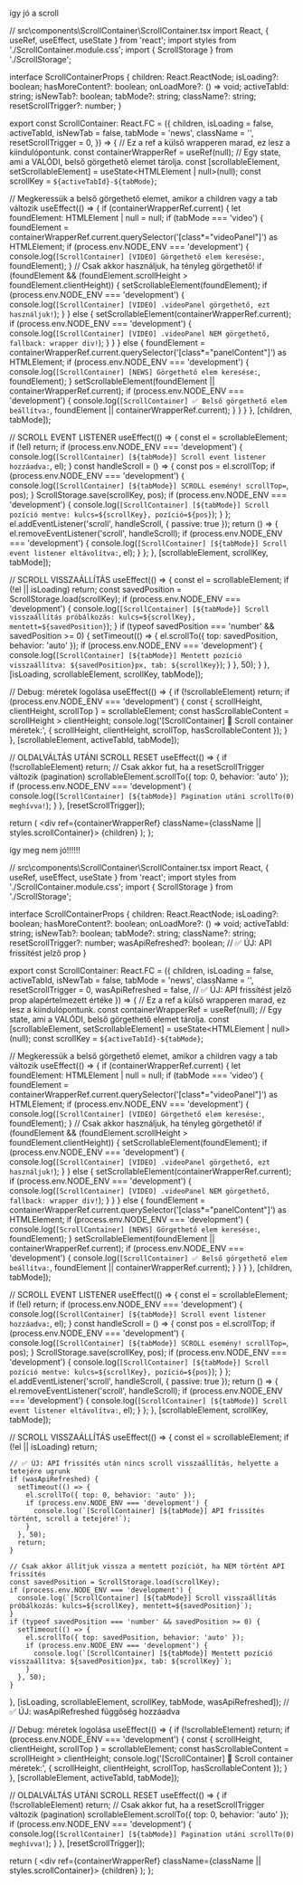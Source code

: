 így jó a scroll 

// src\components\ScrollContainer\ScrollContainer.tsx
import React, { useRef, useEffect, useState } from 'react';
import styles from './ScrollContainer.module.css';
import { ScrollStorage } from './ScrollStorage';

interface ScrollContainerProps {
  children: React.ReactNode;
  isLoading?: boolean;
  hasMoreContent?: boolean;
  onLoadMore?: () => void;
  activeTabId: string;
  isNewTab?: boolean;
  tabMode?: string;
  className?: string;
  resetScrollTrigger?: number;
}

export const ScrollContainer: React.FC<ScrollContainerProps> = ({
  children,
  isLoading = false,
  activeTabId,
  isNewTab = false,
  tabMode = 'news',
  className = '',
  resetScrollTrigger = 0,
}) => {
  // Ez a ref a külső wrapperen marad, ez lesz a kiindulópontunk.
  const containerWrapperRef = useRef<HTMLDivElement>(null);
  // Egy state, ami a VALÓDI, belső görgethető elemet tárolja.
  const [scrollableElement, setScrollableElement] = useState<HTMLElement | null>(null);
  const scrollKey = `${activeTabId}-${tabMode}`;

  // Megkeressük a belső görgethető elemet, amikor a children vagy a tab változik
  useEffect(() => {
    if (containerWrapperRef.current) {
      let foundElement: HTMLElement | null = null;
      if (tabMode === 'video') {
        foundElement = containerWrapperRef.current.querySelector('[class*="videoPanel"]') as HTMLElement;
        if (process.env.NODE_ENV === 'development') {
          console.log(`[ScrollContainer] [VIDEO] Görgethető elem keresése:`, foundElement);
        }
        // Csak akkor használjuk, ha tényleg görgethető!
        if (foundElement && (foundElement.scrollHeight > foundElement.clientHeight)) {
          setScrollableElement(foundElement);
          if (process.env.NODE_ENV === 'development') {
            console.log(`[ScrollContainer] [VIDEO] .videoPanel görgethető, ezt használjuk!`);
          }
        } else {
          setScrollableElement(containerWrapperRef.current);
          if (process.env.NODE_ENV === 'development') {
            console.log(`[ScrollContainer] [VIDEO] .videoPanel NEM görgethető, fallback: wrapper div!`);
          }
        }
      } else {
        foundElement = containerWrapperRef.current.querySelector('[class*="panelContent"]') as HTMLElement;
        if (process.env.NODE_ENV === 'development') {
          console.log(`[ScrollContainer] [NEWS] Görgethető elem keresése:`, foundElement);
        }
        setScrollableElement(foundElement || containerWrapperRef.current);
        if (process.env.NODE_ENV === 'development') {
          console.log(`[ScrollContainer] ✅ Belső görgethető elem beállítva:`, foundElement || containerWrapperRef.current);
        }
      }
    }
  }, [children, tabMode]);

  // SCROLL EVENT LISTENER
  useEffect(() => {
    const el = scrollableElement;
    if (!el) return;
    if (process.env.NODE_ENV === 'development') {
      console.log(`[ScrollContainer] [${tabMode}] Scroll event listener hozzáadva:`, el);
    }
    const handleScroll = () => {
      const pos = el.scrollTop;
      if (process.env.NODE_ENV === 'development') {
        console.log(`[ScrollContainer] [${tabMode}] SCROLL esemény! scrollTop=`, pos);
      }
      ScrollStorage.save(scrollKey, pos);
      if (process.env.NODE_ENV === 'development') {
        console.log(`[ScrollContainer] [${tabMode}] Scroll pozíció mentve: kulcs=${scrollKey}, pozíció=${pos}`);
      }
    };
    el.addEventListener('scroll', handleScroll, { passive: true });
    return () => {
      el.removeEventListener('scroll', handleScroll);
      if (process.env.NODE_ENV === 'development') {
        console.log(`[ScrollContainer] [${tabMode}] Scroll event listener eltávolítva:`, el);
      }
    };
  }, [scrollableElement, scrollKey, tabMode]);

  // SCROLL VISSZAÁLLÍTÁS
  useEffect(() => {
    const el = scrollableElement;
    if (!el || isLoading) return;
    const savedPosition = ScrollStorage.load(scrollKey);
    if (process.env.NODE_ENV === 'development') {
      console.log(`[ScrollContainer] [${tabMode}] Scroll visszaállítás próbálkozás: kulcs=${scrollKey}, mentett=${savedPosition}`);
    }
    if (typeof savedPosition === 'number' && savedPosition >= 0) {
      setTimeout(() => {
        el.scrollTo({ top: savedPosition, behavior: 'auto' });
        if (process.env.NODE_ENV === 'development') {
          console.log(`[ScrollContainer] [${tabMode}] Mentett pozíció visszaállítva: ${savedPosition}px, tab: ${scrollKey}`);
        }
      }, 50);
    }
  }, [isLoading, scrollableElement, scrollKey, tabMode]);

  // Debug: méretek logolása
  useEffect(() => {
    if (!scrollableElement) return;
    if (process.env.NODE_ENV === 'development') {
      const { scrollHeight, clientHeight, scrollTop } = scrollableElement;
      const hasScrollableContent = scrollHeight > clientHeight;
      console.log('[ScrollContainer] 📏 Scroll container méretek:', { scrollHeight, clientHeight, scrollTop, hasScrollableContent });
    }
  }, [scrollableElement, activeTabId, tabMode]);

  // OLDALVÁLTÁS UTÁNI SCROLL RESET
  useEffect(() => {
    if (!scrollableElement) return;
    // Csak akkor fut, ha a resetScrollTrigger változik (pagination)
    scrollableElement.scrollTo({ top: 0, behavior: 'auto' });
    if (process.env.NODE_ENV === 'development') {
      console.log(`[ScrollContainer] [${tabMode}] Pagination utáni scrollTo(0) meghívva!`);
    }
  }, [resetScrollTrigger]);

  return (
    <div ref={containerWrapperRef} className={className || styles.scrollContainer}>
      {children}
    </div>
  );
};

így meg nem jó!!!!!!

// src\components\ScrollContainer\ScrollContainer.tsx
import React, { useRef, useEffect, useState } from 'react';
import styles from './ScrollContainer.module.css';
import { ScrollStorage } from './ScrollStorage';

interface ScrollContainerProps {
  children: React.ReactNode;
  isLoading?: boolean;
  hasMoreContent?: boolean;
  onLoadMore?: () => void;
  activeTabId: string;
  isNewTab?: boolean;
  tabMode?: string;
  className?: string;
  resetScrollTrigger?: number;
  wasApiRefreshed?: boolean; // ✅ ÚJ: API frissítést jelző prop
}

export const ScrollContainer: React.FC<ScrollContainerProps> = ({
  children,
  isLoading = false,
  activeTabId,
  isNewTab = false,
  tabMode = 'news',
  className = '',
  resetScrollTrigger = 0,
  wasApiRefreshed = false, // ✅ ÚJ: API frissítést jelző prop alapértelmezett értéke
}) => {
  // Ez a ref a külső wrapperen marad, ez lesz a kiindulópontunk.
  const containerWrapperRef = useRef<HTMLDivElement>(null);
  // Egy state, ami a VALÓDI, belső görgethető elemet tárolja.
  const [scrollableElement, setScrollableElement] = useState<HTMLElement | null>(null);
  const scrollKey = `${activeTabId}-${tabMode}`;

  // Megkeressük a belső görgethető elemet, amikor a children vagy a tab változik
  useEffect(() => {
    if (containerWrapperRef.current) {
      let foundElement: HTMLElement | null = null;
      if (tabMode === 'video') {
        foundElement = containerWrapperRef.current.querySelector('[class*="videoPanel"]') as HTMLElement;
        if (process.env.NODE_ENV === 'development') {
          console.log(`[ScrollContainer] [VIDEO] Görgethető elem keresése:`, foundElement);
        }
        // Csak akkor használjuk, ha tényleg görgethető!
        if (foundElement && (foundElement.scrollHeight > foundElement.clientHeight)) {
          setScrollableElement(foundElement);
          if (process.env.NODE_ENV === 'development') {
            console.log(`[ScrollContainer] [VIDEO] .videoPanel görgethető, ezt használjuk!`);
          }
        } else {
          setScrollableElement(containerWrapperRef.current);
          if (process.env.NODE_ENV === 'development') {
            console.log(`[ScrollContainer] [VIDEO] .videoPanel NEM görgethető, fallback: wrapper div!`);
          }
        }
      } else {
        foundElement = containerWrapperRef.current.querySelector('[class*="panelContent"]') as HTMLElement;
        if (process.env.NODE_ENV === 'development') {
          console.log(`[ScrollContainer] [NEWS] Görgethető elem keresése:`, foundElement);
        }
        setScrollableElement(foundElement || containerWrapperRef.current);
        if (process.env.NODE_ENV === 'development') {
          console.log(`[ScrollContainer] ✅ Belső görgethető elem beállítva:`, foundElement || containerWrapperRef.current);
        }
      }
    }
  }, [children, tabMode]);

  // SCROLL EVENT LISTENER
  useEffect(() => {
    const el = scrollableElement;
    if (!el) return;
    if (process.env.NODE_ENV === 'development') {
      console.log(`[ScrollContainer] [${tabMode}] Scroll event listener hozzáadva:`, el);
    }
    const handleScroll = () => {
      const pos = el.scrollTop;
      if (process.env.NODE_ENV === 'development') {
        console.log(`[ScrollContainer] [${tabMode}] SCROLL esemény! scrollTop=`, pos);
      }
      ScrollStorage.save(scrollKey, pos);
      if (process.env.NODE_ENV === 'development') {
        console.log(`[ScrollContainer] [${tabMode}] Scroll pozíció mentve: kulcs=${scrollKey}, pozíció=${pos}`);
      }
    };
    el.addEventListener('scroll', handleScroll, { passive: true });
    return () => {
      el.removeEventListener('scroll', handleScroll);
      if (process.env.NODE_ENV === 'development') {
        console.log(`[ScrollContainer] [${tabMode}] Scroll event listener eltávolítva:`, el);
      }
    };
  }, [scrollableElement, scrollKey, tabMode]);

  // SCROLL VISSZAÁLLÍTÁS
  useEffect(() => {
    const el = scrollableElement;
    if (!el || isLoading) return;
    
    // ✅ ÚJ: API frissítés után nincs scroll visszaállítás, helyette a tetejére ugrunk
    if (wasApiRefreshed) {
      setTimeout(() => {
        el.scrollTo({ top: 0, behavior: 'auto' });
        if (process.env.NODE_ENV === 'development') {
          console.log(`[ScrollContainer] [${tabMode}] API frissítés történt, scroll a tetejére!`);
        }
      }, 50);
      return;
    }
    
    // Csak akkor állítjuk vissza a mentett pozíciót, ha NEM történt API frissítés
    const savedPosition = ScrollStorage.load(scrollKey);
    if (process.env.NODE_ENV === 'development') {
      console.log(`[ScrollContainer] [${tabMode}] Scroll visszaállítás próbálkozás: kulcs=${scrollKey}, mentett=${savedPosition}`);
    }
    if (typeof savedPosition === 'number' && savedPosition >= 0) {
      setTimeout(() => {
        el.scrollTo({ top: savedPosition, behavior: 'auto' });
        if (process.env.NODE_ENV === 'development') {
          console.log(`[ScrollContainer] [${tabMode}] Mentett pozíció visszaállítva: ${savedPosition}px, tab: ${scrollKey}`);
        }
      }, 50);
    }
  }, [isLoading, scrollableElement, scrollKey, tabMode, wasApiRefreshed]); // ✅ ÚJ: wasApiRefreshed függőség hozzáadva

  // Debug: méretek logolása
  useEffect(() => {
    if (!scrollableElement) return;
    if (process.env.NODE_ENV === 'development') {
      const { scrollHeight, clientHeight, scrollTop } = scrollableElement;
      const hasScrollableContent = scrollHeight > clientHeight;
      console.log('[ScrollContainer] 📏 Scroll container méretek:', { scrollHeight, clientHeight, scrollTop, hasScrollableContent });
    }
  }, [scrollableElement, activeTabId, tabMode]);

  // OLDALVÁLTÁS UTÁNI SCROLL RESET
  useEffect(() => {
    if (!scrollableElement) return;
    // Csak akkor fut, ha a resetScrollTrigger változik (pagination)
    scrollableElement.scrollTo({ top: 0, behavior: 'auto' });
    if (process.env.NODE_ENV === 'development') {
      console.log(`[ScrollContainer] [${tabMode}] Pagination utáni scrollTo(0) meghívva!`);
    }
  }, [resetScrollTrigger]);

  return (
    <div ref={containerWrapperRef} className={className || styles.scrollContainer}>
      {children}
    </div>
  );
};

